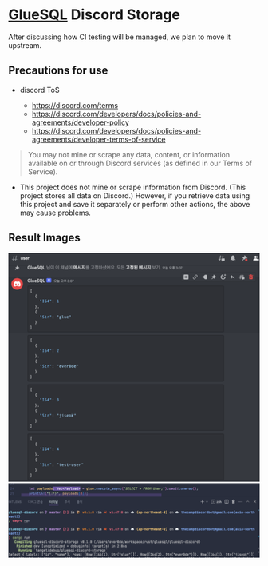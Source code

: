 # [GlueSQL](https://github.com/gluesql/gluesql) Discord Storage

After discussing how CI testing will be managed, we plan to move it upstream.

## Precautions for use

- discord ToS

  - <https://discord.com/terms>
  - <https://discord.com/developers/docs/policies-and-agreements/developer-policy>
  - <https://discord.com/developers/docs/policies-and-agreements/developer-terms-of-service>

> You may not mine or scrape any data, content, or information available on or through Discord services (as defined in our Terms of Service).

- This project does not mine or scrape information from Discord. (This project stores all data on Discord.)
However, if you retrieve data using this project and save it separately or perform other actions, the above may cause problems.

## Result Images

![insert](./assets/insert.png)
![select](./assets/select.png)
